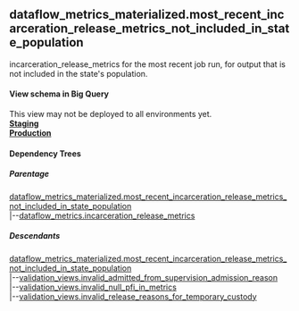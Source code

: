 ## dataflow_metrics_materialized.most_recent_incarceration_release_metrics_not_included_in_state_population
incarceration_release_metrics for the most recent job run, for output that is not included in the state's population.

#### View schema in Big Query
This view may not be deployed to all environments yet.<br/>
[**Staging**](https://console.cloud.google.com/bigquery?pli=1&p=recidiviz-staging&page=table&project=recidiviz-staging&d=dataflow_metrics_materialized&t=most_recent_incarceration_release_metrics_not_included_in_state_population)
<br/>
[**Production**](https://console.cloud.google.com/bigquery?pli=1&p=recidiviz-123&page=table&project=recidiviz-123&d=dataflow_metrics_materialized&t=most_recent_incarceration_release_metrics_not_included_in_state_population)
<br/>

#### Dependency Trees

##### Parentage
[dataflow_metrics_materialized.most_recent_incarceration_release_metrics_not_included_in_state_population](../dataflow_metrics_materialized/most_recent_incarceration_release_metrics_not_included_in_state_population.md) <br/>
|--[dataflow_metrics.incarceration_release_metrics](../../metrics/incarceration/incarceration_release_metrics.md) <br/>


##### Descendants
[dataflow_metrics_materialized.most_recent_incarceration_release_metrics_not_included_in_state_population](../dataflow_metrics_materialized/most_recent_incarceration_release_metrics_not_included_in_state_population.md) <br/>
|--[validation_views.invalid_admitted_from_supervision_admission_reason](../validation_views/invalid_admitted_from_supervision_admission_reason.md) <br/>
|--[validation_views.invalid_null_pfi_in_metrics](../validation_views/invalid_null_pfi_in_metrics.md) <br/>
|--[validation_views.invalid_release_reasons_for_temporary_custody](../validation_views/invalid_release_reasons_for_temporary_custody.md) <br/>

